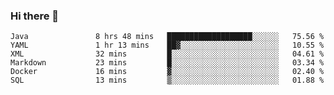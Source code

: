 ### Hi there 👋

<!--
**urzz/urzz** is a ✨ _special_ ✨ repository because its `README.md` (this file) appears on your GitHub profile.

Here are some ideas to get you started:

- 🔭 I’m currently working on ...
- 🌱 I’m currently learning ...
- 👯 I’m looking to collaborate on ...
- 🤔 I’m looking for help with ...
- 💬 Ask me about ...
- 📫 How to reach me: ...
- 😄 Pronouns: ...
- ⚡ Fun fact: ...
-->

<!--START_SECTION:waka-->

```text
Java               8 hrs 48 mins   ███████████████████░░░░░░   75.56 %
YAML               1 hr 13 mins    ██▓░░░░░░░░░░░░░░░░░░░░░░   10.55 %
XML                32 mins         █░░░░░░░░░░░░░░░░░░░░░░░░   04.61 %
Markdown           23 mins         █░░░░░░░░░░░░░░░░░░░░░░░░   03.34 %
Docker             16 mins         ▓░░░░░░░░░░░░░░░░░░░░░░░░   02.40 %
SQL                13 mins         ▒░░░░░░░░░░░░░░░░░░░░░░░░   01.88 %
```

<!--END_SECTION:waka-->
